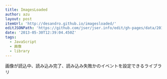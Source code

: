 ```yaml
---
title: ImagesLoaded
author: azu
layout: post
itemUrl: 'http://desandro.github.io/imagesloaded/'
editJSONPath: 'https://github.com/jser/jser.info/edit/gh-pages/data/2013/05/index.json'
date: '2013-05-30T12:39:04.450Z'
tags:
  - JavaScript
  - 画像
  - library
---
```

画像が読込中、読み込み完了、読み込み失敗かのイベントを設定できるライブラリ
